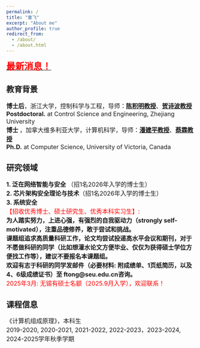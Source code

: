 ```yaml
---
permalink: /
title: "童飞"
excerpt: "About me"
author_profile: true
redirect_from: 
  - /about/
  - /about.html
---
```


<a href="https://fei-tong.github.io/News/"><font size="5"><font color="red"><b>最新消息！</b></font></font></a>

## 教育背景
<font size="3">

<b>博士后</b>，浙江大学，控制科学与工程，导师：<a href="https://person.zju.edu.cn/jmchen" target="_blank"><b>陈积明教授</b></a>、<a href="https://mypage.zju.edu.cn/shibohe" target="_blank"><b>贺诗波教授</b></a><br>
<b>Postdoctoral.</b> at Control Science and Engineering, Zhejiang University<br>
<b>博士 </b>，加拿大维多利亚大学，计算机科学，导师：<a href="https://webhome.cs.uvic.ca/~pan/" target="_blank"><b>潘建平教授</b></a>、<a href="https://www.ece.uvic.ca/~cai/" target="_blank"><b>蔡霖教授</b></a><br>
<b>Ph.D.</b> at Computer Science, University of Victoria, Canada
</font>

## 研究领域
<font size="3">
<b>1.  泛在网络智能与安全</b> （招1名2026年入学的博士生）<br>
<b>2.  芯片架构安全理论与技术</b>（招1名2026年入学的博士生）<br>
<b>3.  系统安全</b><br>
<font color="red">【招收优秀博士、硕士研究生、优秀本科实习生】:</font><br>
<b>为人踏实努力，上进心强，有强烈的自我驱动力（strongly self-motivated），注重品德修养，敢于尝试和挑战。</b><br>
<b>课题组追求高质量科研工作，论文均尝试投递高水平会议和期刊，对于不愿做科研的同学（比如想灌水论文方便毕业、仅仅为获得硕士学位方便找工作等），建议不要报名本课题组。</b><br>  
<b>欢迎有志于科研的同学发邮件（必要材料: 附成绩单、1页纸简历，以及4、6级成绩证书）至 ftong@seu.edu.cn咨询。</b><br>
<font color="red">2025年3月: 无锡有硕士名额（2025.9月入学），欢迎联系！</font>
</font>

## 课程信息

<font size="3">
《计算机组成原理》，本科生<br>
2019-2020, 2020-2021, 2021-2022, 2022-2023，2023-2024, 2024-2025学年秋季学期<br>
</font>



<!-- ---
permalink: /
title: "Zhe Zhou"
excerpt: "About me"
author_profile: true
redirect_from: 
  - /about/
  - /about.html
---

<b>客座学生 (2023.2 - 至今)</b>，中国科学院计算技术研究所，处理器芯片全国重点实验室<br>
Guest Student at <b>State Key Laboratory of Processors</b>, <b>ICT</b><br>
Supervisor: <b>Hang Lu</b><br>
<b>博士研究生 (2021.9 - 至今)</b>，东南大学，网络空间安全<br>
Ph.D. at <b>School of Cyber Science and Engineering</b>, Southeast University <b>(SEU)</b><br>
Supervisor: [<b>Fei Tong</b>](https://cyber.seu.edu.cn/_s303/tf4/list.psp)<br>
<b>本科 (2017.9 - 2021.6)</b>，南京邮电大学，信息科技英才班<br>
B.E. at <b>Bell Honors School</b>, Nanjing University of Posts and Telecommunications <b>(NJUPT)</b>

**感兴趣的方向：处理器微架构安全~~民科~~，隐私计算加速器，AI加速器/处理器** -->

